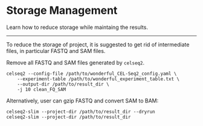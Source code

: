 # Storage Management

Learn how to reduce storage while maintaing the results.

---

To reduce the storage of project, it is suggested to get rid of intermediate
files, in particular FASTQ and SAM files.

Remove all FASTQ and SAM files generated by `celseq2`.

```
celseq2 --config-file /path/to/wonderful_CEL-Seq2_config.yaml \
    --experiment-table /path/to/wonderful_experiment_table.txt \
    --output-dir /path/to/result_dir \
    -j 10 clean_FQ_SAM
```

Alternatively, user can gzip FASTQ and convert SAM to BAM:

```
celseq2-slim --project-dir /path/to/result_dir --dryrun
celseq2-slim --project-dir /path/to/result_dir
```